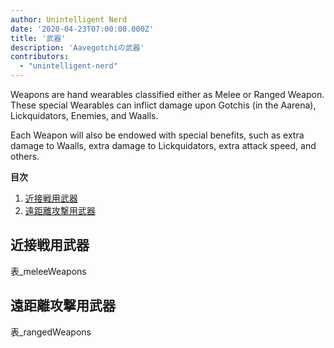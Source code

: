```yaml
---
author: Unintelligent Nerd
date: '2020-04-23T07:00:00.000Z'
title: '武器'
description: 'Aavegotchiの武器'
contributors:
  - "unintelligent-nerd"
---
```


Weapons are hand wearables classified either as Melee or Ranged Weapon. These special Wearables can inflict damage upon Gotchis (in the Aarena), Lickquidators, Enemies, and Waalls.

Each Weapon will also be endowed with special benefits, such as extra damage to Waalls, extra damage to Lickquidators, extra attack speed, and others.

<div class="contentsBox">

**目次**

<ol>
<li><a href=#melee-weapons>近接戦用武器</a></li>
<li><a href=#ranged-weapons>遠距離攻撃用武器</a></li>
</ol>

</div>

## 近接戦用武器

表_meleeWeapons

## 遠距離攻撃用武器

表_rangedWeapons
